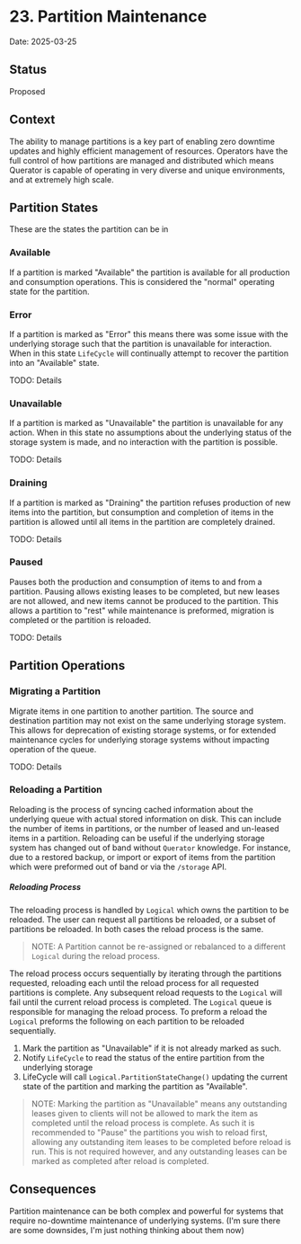 # 23. Partition Maintenance

Date: 2025-03-25

## Status

Proposed

## Context

The ability to manage partitions is a key part of enabling zero downtime updates and highly 
efficient management of resources. Operators have the full control of how partitions are
managed and distributed which means Querator is capable of operating in very diverse and 
unique environments, and at extremely high scale.

## Partition States
These are the states the partition can be in

### Available
If a partition is marked "Available" the partition is available for all production and consumption 
operations. This is considered the "normal" operating state for the partition.

### Error
If a partition is marked as "Error" this means there was some issue with the underlying storage
such that the partition is unavailable for interaction. When in this state `LifeCycle` will continually
attempt to recover the partition into an "Available" state.

TODO: Details

### Unavailable
If a partition is marked as "Unavailable" the partition is unavailable for any action. When in this
state no assumptions about the underlying status of the storage system is made, and no interaction
with the partition is possible.

TODO: Details

### Draining
If a partition is marked as "Draining" the partition refuses production of new items into the partition,
but consumption and completion of items in the partition is allowed until all items in the partition
are completely drained.

TODO: Details

### Paused
Pauses both the production and consumption of items to and from a partition. Pausing allows existing
leases to be completed, but new leases are not allowed, and new items cannot be produced to
the partition. This allows a partition to "rest" while maintenance is preformed, migration is completed
or the partition is reloaded.

TODO: Details

## Partition Operations

### Migrating a Partition
Migrate items in one partition to another partition. The source and destination partition may not exist
on the same underlying storage system. This allows for deprecation of existing storage systems, or for
extended maintenance cycles for underlying storage systems without impacting operation of the queue.

TODO: Details

### Reloading a Partition
Reloading is the process of syncing cached information about the underlying queue with actual stored
information on disk. This can include the number of items in partitions, or the number of leased
and un-leased items in a partition. Reloading can be useful if the underlying storage system has
changed out of band without `Querator` knowledge. For instance, due to a restored backup, or import
or export of items from the partition which were preformed out of band or via the `/storage` API.

##### Reloading Process
The reloading process is handled by `Logical` which owns the partition to be reloaded. The user can 
request all partitions be reloaded, or a subset of partitions be reloaded. In both cases the reload 
process is the same. 

> NOTE: A Partition cannot be re-assigned or rebalanced to a different `Logical` during the reload process.

The reload process occurs sequentially by iterating through the partitions requested, reloading each until
the reload process for all requested partitions is complete. Any subsequent reload requests to the `Logical`
will fail until the current reload process is completed. The `Logical` queue is responsible for managing 
the reload process. To preform a reload the `Logical` preforms the following on each partition to be 
reloaded sequentially.

1. Mark the partition as "Unavailable" if it is not already marked as such.
2. Notify `LifeCycle` to read the status of the entire partition from the underlying storage
3. LifeCycle will call `Logical.PartitionStateChange()` updating the current state of the partition and marking the
partition as "Available".

> NOTE: Marking the partition as "Unavailable" means any outstanding leases given to clients will 
> not be allowed to mark the item as completed until the reload process is complete. As such it is 
> recommended to "Pause" the partitions you wish to reload first, allowing any outstanding item 
> leases to be completed before reload is run. This is not required however, and any outstanding 
> leases can be marked as completed after reload is completed.

## Consequences

Partition maintenance can be both complex and powerful for systems that require no-downtime maintenance of underlying 
systems. (I'm sure there are some downsides, I'm just nothing thinking about them now)
